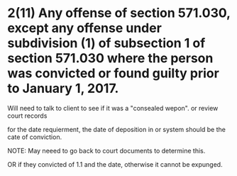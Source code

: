 # 2(11)  Any offense of section 571.030, except any offense under subdivision (1) of subsection 1 of section 571.030 where the person was convicted or found guilty prior to January 1, 2017.


Will need to talk to client to see if it was a "consealed wepon". or review court records

for the date requierment, the date of deposition in or system should be the cate of conviction.

NOTE: May neeed to go back to court documents to determine this.

OR if they convicted of 1.1 and the date, otherwise it cannot be expunged.

